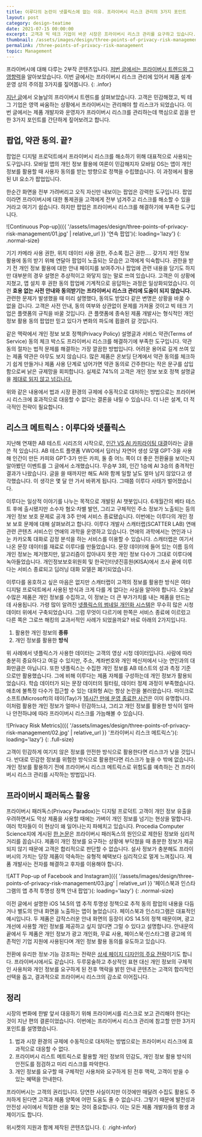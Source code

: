 ```yaml
---
title: 이루다의 논란이 넷플릭스에 없는 이유. 프라이버시 리스크 관리의 3가지 포인트
layout: post
category: design-teatime
date: 2021-07-15 00:00:00
excerpt: 고객과 빅 테크 기업이 바꾼 시장은 프라이버시 리스크 관리를 요구하고 있습니다. 이루다, 넷플릭스, 페이스북의 사례를 통해 핵심을 짚어봅니다.
thumbnail: /assets/images/design/three-points-of-privacy-risk-management/00.jpg
permalink: /three-points-of-privacy-risk-management
topic: Management
---
```


프라이버시에 대해 다루는 2부작 콘텐츠입니다. <a title='매거진 입맛 - 프라이버시 트렌드 정리 : 이제 개인 정보는 관리해야 할 리스크입니다.' href='/privacy-trend' target='_blank' rel='noopener'>저번 글에서는 프라이버시 트렌드와 그 영향력</a>을 알아보았습니다. 이번 글에서는 프라이버시 리스크 관리에 있어서 제품 설계·운영 상의 주의점 3가지를 짚어봅니다.
{: .infor}

<a title='매거진 입맛 - 프라이버시 트렌드 정리 : 이제 개인 정보는 관리해야 할 리스크입니다.' href='/privacy-trend' target='_blank' rel='noopener'>지난 글</a>에서 오늘날의 프라이버시 트렌드를 살펴보았습니다. 고객은 민감해졌고, 빅 테그 기업은 영역 싸움하는 상황에서 프라이버시는 관리해야 할 리스크가 되었습니다. 이번 글에서는 제품 개발자와 운영자가 프라이버시 리스크를 관리하는데 핵심으로 꼽을 만한 3가지 포인트를 간단하게 짚어보려고 합니다.

## 팝업, 약관 동의. 끝?

팝업은 디지털 프로덕트에서 프라이버시 리스크를 해소하기 위해 대표적으로 사용되는 도구입니다. 모바일 앱의 개인 정보 활용에 여론이 민감해지자 모바일 OS는 앱이 개인 정보를 활용할 때 사용자 동의를 받는 방향으로 정책을 수립했습니다. 이 과정에서 활용된 UI 요소가 팝업입니다.

한순간 화면을 전부 가려버리고 오직 자신만 내보이는 팝업은 강력한 도구입니다. 팝업이라면 프라이버시에 대한 통제권을 고객에게 전부 넘겨주고 리스크를 해소할 수 있을 거라고 여기기 쉽습니다. 하지만 팝업은 프라이버시 리스크를 해결하기에 부족한 도구입니다.

![Continuous Pop-up]({{ '/assets/images/design/three-points-of-privacy-risk-management/01.jpg' | relative_url }} '연속 팝업'){: loading='lazy'}
{: .normal-size}

기기 카메라 사용 권한, 위치 데이터 사용 권한, 주소록 접근 권한…. 갖가지 개인 정보 활용에 동의 받기 위해 연달아 팝업이 노출되는 모습은 고객에게 익숙합니다. 권한을 받기 전 개인 정보 활용에 대한 안내 페이지를 보여주거나 팝업에 관련 내용을 담기도 하지만 대부분의 경우 설명은 추상적이고 와닿지 않는 말로 쓰여 있습니다. 고객은 이 상황에 지쳤고, 앱 설치 후 권한 동의 팝업에 기계적으로 응답하는 과정은 일상화되었습니다. 이런 **효용 없는 사전 안내와 동의받기는 프라이버시 리스크 관리에 도움이 되지 않습니다.** 관련한 문제가 발생했을 때 미리 설명했다, 동의도 받았다 같은 변명은 상황을 바꿀 수 없을 겁니다. 고객은 사전 안내, 동의 여부와 상관없이 문제를 가져올 것이고 빅 테크 기업은 플랫폼의 규칙을 바꿀 것입니다. 큰 플랫폼에 종속된 제품 개발사는 형식적인 개인 정보 활용 동의 팝업만 믿고 있다가 변화의 파도에 휩쓸려 갈 것입니다.

같은 맥락에서 개인 정보 보호 정책(Privacy Policy) 설명글과 서비스 약관(Terms of Service) 동의 체크 박스도 프라이버시 리스크를 해결하기에 부족한 도구입니다. 약관 동의 절차는 법적 문제를 해결하는 가장 깔끔한 방법입니다. 어려운 용어로 길게 쓰여 있는 제품 약관은 아무도 보지 않습니다. 많은 제품은 온보딩 단계에서 약관 동의를 체크하기 쉽게 만들거나 제품 사용 단계로 넘어가면 약관 동의로 간주한다는 작은 문구를 삽입함으로써 낡은 규제망을 회피합니다. 실제로 74%의 고객은 개인 정보 보호 정책 설명글을 <a title='Jonathan A. Obar & Anne Oeldorf-Hirsch, 2017 - The biggest lie on the Internet: ignoring the privacy policies and terms of service policies of social networking services' href='https://www.tandfonline.com/doi/abs/10.1080/1369118X.2018.1486870' target='_blank' rel='noopener'>제대로 읽지 않고 넘깁니다.</a>

위와 같은 내용에서 법과 시장 환경의 규제에 수동적으로 대처하는 방법으로는 프라이버시 리스크에 효과적으로 대응할 수 없다는 결론을 내릴 수 있습니다. 더 나은 설계, 더 적극적인 전략이 필요합니다.

## 리스크 메트릭스 : 이루다와 넷플릭스

지난해 연재한 AB 테스트 시리즈의 시작으로, <a title='매거진 입맛 - 인간 VS AI 카피라이팅 대결' href='/human-vs-ai-copywriting-competition' target='_blank' rel='noopener'>인간 VS AI 카피라이팅 대결</a>이라는 글을 쓴 적 있습니다. AB 테스트 플랫폼 VWO에서 딥러닝 자연어 생성 모델 GPT-3을 사용해 인간이 만든 카피와 GPT-3가 만든 카피, 둘 중 어느 쪽이 더 좋은 전환율을 보이는지 알아봤던 이벤트를 그 글에서 소개했습니다. 무승부 3회, 인간 1승에 AI 3승의 충격적인 결과가 나왔습니다. 글을 쓸 때까지만 해도 AI와 함께 일할 날도 얼마 남지 않았다고 생각했습니다. 이 생각은 몇 달 안 가서 바뀌게 됩니다. 그때쯤 이루다 사태가 벌어졌습니다.

이루다는 일상적 이야기를 나누는 목적으로 개발된 AI 챗봇입니다. 6개월간의 베타 테스트 후에 출시됐지만 소수자 혐오·차별 발언, 그리고 구체적인 주소 정보가 노출되는 등의 개인 정보 보호 문제로 공개 3주 만에 서비스 종료됐습니다. 이번에는 이루다의 개인 정보 보호 문제에 대해 살펴보려고 합니다. 이루다 개발사 스캐터랩(SCATTER LAB) 연애 관련 콘텐츠 서비스인 연애의 과학을 운영하고 있습니다. 연애의 과학에서는 연인과 나눈 카카오톡 대화로 감정 분석을 하는 서비스를 이용할 수 있습니다. 스캐터랩은 여기서 나온 문장 데이터를 재료로 이루다를 만들었습니다. 문장 데이터에 들어 있는 이름 등의 개인 정보는 제거했지만, 알고리즘이 잡아내지 못한 개인 정보 다수가 그대로 이루다에 녹아들었습니다. 개인정보보호위원회 및 한국인터넷진흥원(KISA)에서 조사 끝에 이루다는 서비스 종료되고 딥러닝 대화 모델은 폐기되었습니다.

이루다를 옹호하고 싶은 마음은 없지만 스캐터랩이 고객의 정보를 활용한 방식은 여타 디지털 프로덕트에서 사용된 방식과 크게 다를 게 없다는 사실을 알아야 합니다. 오늘날 수많은 제품은 개인 정보를 수집하고, 이 정보는 더 큰 부가가치를 내는 제품을 만드는 데 사용됩니다. 가령 많이 알려진 <a title='Ashok Chandrashekar, Fernando Amat, Justin Basilico and Tony Jebara(Netflix), 2017 - Artwork Personalization at Netflix' href='https://netflixtechblog.com/artwork-personalization-c589f074ad76' target='_blank' rel='noopener'>넷플릭스의 썸네일 개인화 시스템</a>은 무수히 많은 시청 데이터 위에서 구축되었습니다. 그럼 무엇이 다르기에 한쪽은 서비스 종료에 이르렀고 다른 쪽은 그로쓰 해킹의 교과서적인 사례가 되었을까요? 바로 아래의 2가지입니다.

1. 활용한 개인 정보의 **종류**
2. 개인 정보를 활용한 **방식**

위 사례에서 넷플릭스가 사용한 데이터는 고객의 영상 시청 데이터입니다. 사람에 따라 충분히 중요하다고 여길 수 있지만, 주소, 계좌번호와 개인 메신저에서 나눈 연인과의 대화만큼은 아닙니다. 또한 넷플릭스는 수집한 개인 정보를 AB 테스트의 성과 측정 기준으로만 활용했습니다. 그에 비해 이루다는 제품 자체를 구성하는데 개인 정보가 활용되었습니다. 학습 데이터가 되는 문장 데이터의 필터링, 데이터 정제 과정이 부족했습니다. 애초에 불특정 다수가 접근할 수 있는 대화형 AI는 항상 논란을 불러왔습니다. 마이크로소프트(Microsoft)의 테이(Tay)가 <a title='Justin Worland(Time), 2016 - Microsoft Takes Chatbot Offline After It Starts Tweeting Racist Messages' href='https://time.com/4270684/microsoft-tay-chatbot-racism/' target='_blank' rel='noopener'>16시간 만에 운영 종료한 사건</a>은 이미 유명합니다. 이처럼 활용한 개인 정보가 얼마나 민감하느냐, 그리고 개인 정보를 활용한 방식이 얼마나 안전하냐에 따라 프라이버시 리스크를 가늠해볼 수 있습니다.

![Privacy Risk Metrics]({{ '/assets/images/design/three-points-of-privacy-risk-management/02.jpg' | relative_url }} '프라이버시 리스크 메트릭스'){: loading='lazy'}
{: .full-size}

고객이 민감하게 여기지 않은 정보를 안전한 방식으로 활용한다면 리스크가 낮을 것입니다. 반대로 민감한 정보를 위험한 방식으로 활용한다면 리스크가 높을 수 밖에 없습니다. 개인 정보를 활용하기 전에 프라이버시 리스크 메트릭스로 위험도를 예측하는 건 프라이버시 리스크 관리를 시작하는 방법입니다.

## 프라이버시 패러독스 활용

프라이버시 패러독스(Privacy Paradox)는 디지털 프로덕트 고객이 개인 정보 유출을 우려하면서도 막상 제품을 사용할 때에는 가벼이 개인 정보를 넘기는 현상을 말합니다. 여러 학자들이 이 현상이 왜 일어나는지 파헤치고 있습니다. Procedia Computer Science지에 게시된 <a title='Ruwan Bandara, Mario Fernando, Shahriar Akter, 2017 - The Privacy Paradox in the Data-Driven Marketplace: The Role of Knowledge Deficiency and Psychological Distance' href='https://www.sciencedirect.com/science/article/pii/S1877050917322743' target='_blank' rel='noopener'>한 논문</a>은 프라이버시 패러독스의 원인으로 제한된 정보와 심리적 거리를 꼽습니다. 제품이 개인 정보를 요구하는 상황에 부닥쳤을 때 충분한 정보가 제공되지 않기 때문에 고객은 합리적으로 판단할 수 없습니다. 설사 정보가 충분해도 프라이버시의 가치는 당장 제품이 약속하는 유형적 혜택보다 심리적으로 멀게 느껴집니다. 제품 개발사는 전자를 해결하고 후자를 이용해야 합니다.

![ATT Pop-up of Facebook and Instagram]({{ '/assets/images/design/three-points-of-privacy-risk-management/03.jpg' | relative_url }} '페이스북과 인스타그램의 앱 추적 투명성 정책 안내 팝업'){: loading='lazy'}
{: .normal-size}

이전 글에서 설명한 iOS 14.5의 앱 추적 투명성 정책으로 추적 동의 팝업의 내용을 다듬거나 별도의 안내 화면을 노출하는 앱이 늘었습니다. 페이스북과 인스타그램은 대표적인 예시입니다. 두 제품은 갑작스러운 안내 화면의 등장이 iOS 14.5의 정책 때문이며, 광고 개선에 사용할 개인 정보를 제공하고 싶지 않다면 그럴 수 있다고 설명합니다. 안내문의 끝에서 두 제품은 개인 정보가 광고 개인화, 무료 사용, 페이스북·인스타그램 광고에 의존적인 기업 지원에 사용된다며 개인 정보 활용 동의를 유도하고 있습니다.

전환에 유리한 정보·기능 강조하는 전략은 <a title='매거진 입맛 - 전환율 높이는 상세 페이지 디자인. 바로 써보는 3가지 방법' href='/product-page-tips' target='_blank' rel='noopener'>상세 페이지 디자인의 주요 전략</a>이기도 합니다. 프라이버시에서도 같습니다. 두루뭉술하고 추상적인 표현 대신 개인 정보의 구체적인 사용처와 개인 정보를 요구하게 된 전후 맥락을 밝힌 안내 콘텐츠는 고객의 합리적인 선택을 돕고, 결과적으로 프라이버시 리스크의 감소로 이어집니다.

## 정리

시장의 변화에 한발 앞서 대응하기 위해 프라이버시를 리스크로 보고 관리해야 한다는 것이 지난 편의 결론이었습니다. 이번에는 프라이버시 리스크 관리에 참고할 만한 3가지 포인트를 설명했습니다.

1. 법과 시장 환경의 규제에 수동적으로 대처하는 방법으로는 프라이버시 리스크에 효과적으로 대응할 수 없다.
2. 프라이버시 리스트 메트릭스로 활용할 개인 정보의 민감도, 개인 정보 활용 방식의 안전도를 점검하고 미리 리스크를 파악한다.
3. 개인 정보를 요구할 때 구체적인 사용처와 요구하게 된 전후 맥락, 고객이 받을 수 있는 혜택을 안내한다.

프라이버시는 고객의 권리입니다. 당연한 사실이지만 이것에만 매달려 수집도 활용도 주저하게 된다면 고객과 제품 양쪽에 어떤 도움도 줄 수 없습니다. 그렇기 때문에 발전성과 안전성 사이에서 적절한 선을 찾는 것이 중요합니다. 이는 모든 제품 개발자들의 평생 과제이기도 합니다.

위시켓의 지원과 함께 제작된 콘텐츠입니다.
{: .right-infor}